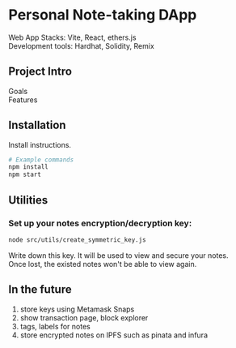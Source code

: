# Personal Note-taking DApp 

Web App Stacks: Vite, React, ethers.js \
Development tools: Hardhat, Solidity, Remix

## Project Intro

Goals \
Features


## Installation

Install instructions.

```bash
# Example commands
npm install
npm start
```

## Utilities

### Set up your notes encryption/decryption key: 
```bash
node src/utils/create_symmetric_key.js
```
Write down this key. It will be used to view and secure your notes. \
Once lost, the existed notes won't be able to view again.

## In the future

1. store keys using Metamask Snaps
2. show transaction page, block explorer
3. tags, labels for notes
4. store encrypted notes on IPFS such as pinata and infura

